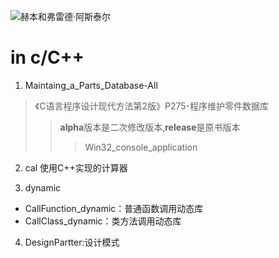 

![赫本和弗雷德·阿斯泰尔](http://7xsic8.com1.z0.glb.clouddn.com/%E8%B5%AB%E6%9C%AC%E5%92%8C%E5%BC%97%E9%9B%B7%E5%BE%B7%C2%B7%E9%98%BF%E6%96%AF%E6%B3%B0%E5%B0%94%E8%B5%AB%E6%9C%AC%E5%92%8C%E5%BC%97%E9%9B%B7%E5%BE%B7%C2%B7%E9%98%BF%E6%96%AF%E6%B3%B0%E5%B0%94.png "赫本和弗雷德·阿斯泰尔")





# in c/C++
1.  Maintaing_a_Parts_Database-All


> 《C语言程序设计现代方法第2版》P275-程序维护零件数据库
>>**alpha**版本是二次修改版本,**release**是原书版本
>>> Win32_console_application

2. cal
使用C++实现的计算器



3. dynamic
+ CallFunction_dynamic：普通函数调用动态库
+ CallClass_dynamic：类方法调用动态库



4. DesignPartter:设计模式
